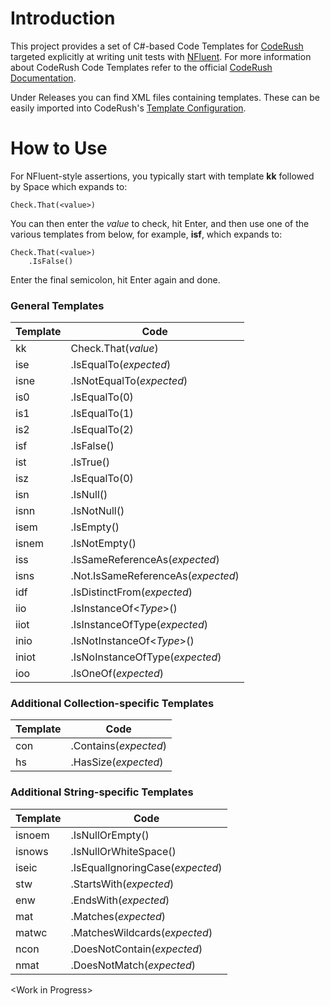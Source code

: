 # Introduction

This project provides a set of C#-based Code Templates for [CodeRush](https://www.devexpress.com/products/coderush/) targeted explicitly at writing unit tests with [NFluent](https://github.com/tpierrain/NFluent). For more information about CodeRush Code Templates refer to the official [CodeRush Documentation](https://docs.devexpress.com/CodeRushForRoslyn/115904/coding-assistance/code-templates).

Under Releases you can find XML files containing templates. These can be easily imported into CodeRush's [Template Configuration](https://docs.devexpress.com/CodeRushForRoslyn/115919/coding-assistance/code-templates/template-configuration).


# How to Use

For NFluent-style assertions, you typically start with template **kk** followed by Space which expands to:
    
    Check.That(<value>)

You can then enter the *value* to check, hit Enter, and then use one of the various templates from below, for example, **isf**, which expands to:

    Check.That(<value>)
        .IsFalse()

Enter the final semicolon, hit Enter again and done.


### General Templates

Template | Code
---------|-----------------------------------------------------
kk       | Check.That(*value*)
ise      |   .IsEqualTo(*expected*)
isne     |   .IsNotEqualTo(*expected*)
is0      |   .IsEqualTo(0)
is1      |   .IsEqualTo(1)
is2      |   .IsEqualTo(2)
isf      |   .IsFalse()
ist      |   .IsTrue()
isz      |   .IsEqualTo(0)
isn      |   .IsNull()
isnn     |   .IsNotNull()
isem     |   .IsEmpty()
isnem    |   .IsNotEmpty()
iss      |   .IsSameReferenceAs(*expected*)
isns     |   .Not.IsSameReferenceAs(*expected*)
idf      |   .IsDistinctFrom(*expected*)
iio      |   .IsInstanceOf\<*Type*>()
iiot     |   .IsInstanceOfType(*expected*)
inio     |   .IsNotInstanceOf\<*Type*>()
iniot    |   .IsNoInstanceOfType(*expected*)
ioo      |   .IsOneOf(*expected*)


### Additional Collection-specific Templates

Template | Code
---------|-----------------------------------------------------
con      |   .Contains(*expected*)
hs       |   .HasSize(*expected*)


### Additional String-specific Templates

Template | Code
---------|-----------------------------------------------------
isnoem   |   .IsNullOrEmpty()
isnows   |   .IsNullOrWhiteSpace()
iseic    |   .IsEqualIgnoringCase(*expected*)
stw      |   .StartsWith(*expected*)
enw      |   .EndsWith(*expected*)
mat      |   .Matches(*expected*)
matwc    |   .MatchesWildcards(*expected*)
ncon     |   .DoesNotContain(*expected*)
nmat     |   .DoesNotMatch(*expected*)




\<Work in Progress>

